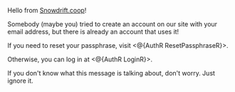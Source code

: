 Hello from [Snowdrift.coop](https://snowdrift.coop)!

Somebody (maybe you) tried to create an account on our site with your email
address, but there is already an account that uses it!

If you need to reset your passphrase, visit
<@{AuthR ResetPassphraseR}>.

Otherwise, you can log in at <@{AuthR LoginR}>.

If you don't know what this message is talking about, don't worry. Just
ignore it.
